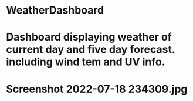 # WeatherDashboard
# Dashboard displaying weather of current day and five day forecast. including wind tem and UV info.

# Screenshot 2022-07-18 234309.jpg